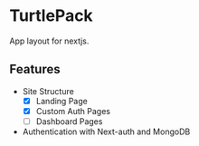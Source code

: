 # TurtlePack
App layout for nextjs.

## Features
- Site Structure
    - [x] Landing Page
    - [x] Custom Auth Pages
    - [ ] Dashboard Pages
- Authentication with Next-auth and MongoDB
